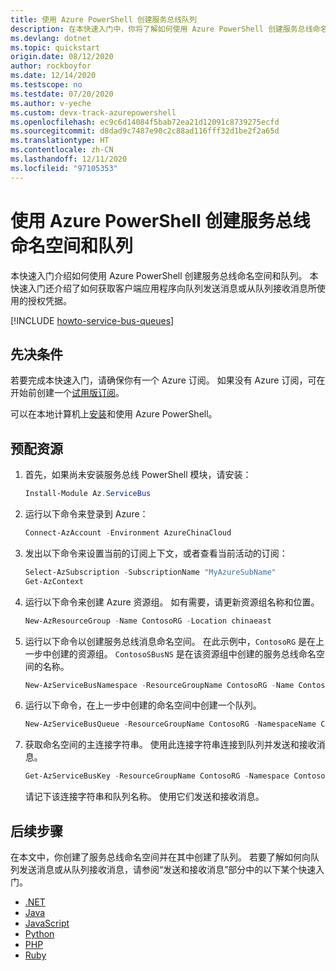 ```yaml
---
title: 使用 Azure PowerShell 创建服务总线队列
description: 在本快速入门中，你将了解如何使用 Azure PowerShell 创建服务总线命名空间并在其中创建队列。
ms.devlang: dotnet
ms.topic: quickstart
origin.date: 08/12/2020
author: rockboyfor
ms.date: 12/14/2020
ms.testscope: no
ms.testdate: 07/20/2020
ms.author: v-yeche
ms.custom: devx-track-azurepowershell
ms.openlocfilehash: ec9c6d14084f5bab72ea21d12091c8739275ecfd
ms.sourcegitcommit: d8dad9c7487e90c2c88ad116fff32d1be2f2a65d
ms.translationtype: HT
ms.contentlocale: zh-CN
ms.lasthandoff: 12/11/2020
ms.locfileid: "97105353"
---
```

# <a name="use-azure-powershell-to-create-a-service-bus-namespace-and-a-queue"></a>使用 Azure PowerShell 创建服务总线命名空间和队列
本快速入门介绍如何使用 Azure PowerShell 创建服务总线命名空间和队列。 本快速入门还介绍了如何获取客户端应用程序向队列发送消息或从队列接收消息所使用的授权凭据。 

[!INCLUDE [howto-service-bus-queues](../../includes/howto-service-bus-queues.md)]

## <a name="prerequisites"></a>先决条件

若要完成本快速入门，请确保你有一个 Azure 订阅。 如果没有 Azure 订阅，可在开始前创建一个[试用版订阅][trial subscription]。 
<!--Not Available on Cloud Shell-->

可以在本地计算机上[安装](https://docs.microsoft.com/powershell/azure/install-Az-ps)和使用 Azure PowerShell。 

## <a name="provision-resources"></a>预配资源

<!--MOONCAKE CUSTOMIZE ON 08/27/2020-->

1. 首先，如果尚未安装服务总线 PowerShell 模块，请安装：

    ```powershell
    Install-Module Az.ServiceBus
    ```

2. 运行以下命令来登录到 Azure：

    ```powershell
    Connect-AzAccount -Environment AzureChinaCloud
    ```

3. 发出以下命令来设置当前的订阅上下文，或者查看当前活动的订阅：

    ```powershell
    Select-AzSubscription -SubscriptionName "MyAzureSubName" 
    Get-AzContext
    ```
    
    <!--MOONCAKE CUSTOMIZE ON 08/27/2020-->

4. 运行以下命令来创建 Azure 资源组。 如有需要，请更新资源组名称和位置。 

    ```powershell
    New-AzResourceGroup -Name ContosoRG -Location chinaeast
    ```
5. 运行以下命令以创建服务总线消息命名空间。 在此示例中，`ContosoRG` 是在上一步中创建的资源组。 `ContosoSBusNS` 是在该资源组中创建的服务总线命名空间的名称。 

    ```powershell
    New-AzServiceBusNamespace -ResourceGroupName ContosoRG -Name ContosoSBusNS -Location chinaeast
    ```
6. 运行以下命令，在上一步中创建的命名空间中创建一个队列。 

    ```powershell
    New-AzServiceBusQueue -ResourceGroupName ContosoRG -NamespaceName ContosoSBusNS -Name ContosoOrdersQueue 
    ```
7. 获取命名空间的主连接字符串。 使用此连接字符串连接到队列并发送和接收消息。 

    ```powershell    
    Get-AzServiceBusKey -ResourceGroupName ContosoRG -Namespace ContosoSBusNS -Name RootManageSharedAccessKey
    ```

    请记下该连接字符串和队列名称。 使用它们发送和接收消息。 

## <a name="next-steps"></a>后续步骤
在本文中，你创建了服务总线命名空间并在其中创建了队列。 若要了解如何向队列发送消息或从队列接收消息，请参阅“发送和接收消息”部分中的以下某个快速入门。 

- [.NET](service-bus-dotnet-get-started-with-queues.md)
- [Java](service-bus-java-how-to-use-queues.md)
- [JavaScript](service-bus-nodejs-how-to-use-queues.md)
- [Python](service-bus-python-how-to-use-queues.md)
- [PHP](service-bus-php-how-to-use-queues.md)
- [Ruby](service-bus-ruby-how-to-use-queues.md)

[trial subscription]: https://www.microsoft.com/china/azure/index.html?fromtype=cn/

<!-- Update_Description: update meta properties, wording update, update link -->